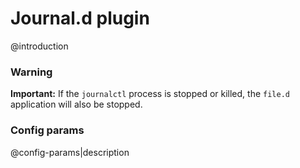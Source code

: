 # Journal.d plugin
@introduction

### Warning

**Important:** If the `journalctl` process is stopped or killed, the `file.d` application will also be stopped.

### Config params
@config-params|description
